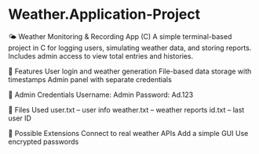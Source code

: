 # Weather.Application-Project
🌤️ Weather Monitoring & Recording App (C)
A simple terminal-based project in C for logging users, simulating weather data, and storing reports. Includes admin access to view total entries and histories.

🔑 Features
User login and weather generation
File-based data storage with timestamps
Admin panel with separate credentials

👤 Admin Credentials
Username: Admin
Password: Ad.123

📁 Files Used
user.txt – user info
weather.txt – weather reports
id.txt – last user ID

🧠 Possible Extensions
Connect to real weather APIs
Add a simple GUI
Use encrypted passwords
